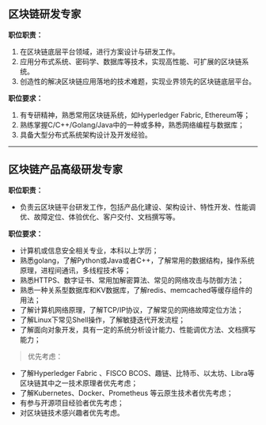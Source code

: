 ## 区块链研发专家
**职位职责：**
1. 在区块链底层平台领域，进行方案设计与研发工作。
2. 应用分布式系统、密码学、数据库等技术，实现高性能、可扩展的区块链系统。
3. 创造性的解决区块链应用落地的技术难题，实现业界领先的区块链底层平台。

**职位要求：**
1. 有专研精神，熟悉常用区块链系统，如Hyperledger Fabric, Ethereum等；
2. 熟练掌握C/C++/Golang/Java中的一种或多种，熟悉网络编程与数据库；
3. 具备大型分布式系统架构设计及开发经验。

****

## 区块链产品高级研发专家
**职位职责：**
* 负责云区块链平台研发工作，包括产品化建设、架构设计、特性开发、性能调优、故障定位、体验优化、客户交付、文档撰写等。

**职位要求：**
* 计算机或信息安全相关专业，本科以上学历；
* 熟悉golang，了解Python或Java或者C++，了解常用的数据结构，操作系统原理，进程间通讯，多线程技术等；
* 熟悉HTTPS、数字证书、常用加解密算法、常见的网络攻击与防御方法；
* 熟悉一种关系型数据库和KV数据库，了解redis、memcached等缓存组件的用法；
* 了解计算机网络原理，了解TCP/IP协议，了解常见的网络故障定位方法；
* 了解Linux下常见Shell操作，了解敏捷迭代开发流程；
* 了解面向对象开发，具有一定的系统分析设计能力、性能调优方法、文档撰写能力；
> 优先考虑：
* 了解Hyperledger Fabric 、FISCO BCOS、趣链、比特币、以太坊、Libra等区块链其中之一技术原理者优先考虑；
* 了解Kubernetes、Docker、Prometheus 等云原生技术者优先考虑；
* 有参与开源项目经验者优先考虑；
* 对区块链技术感兴趣者优先考虑。
